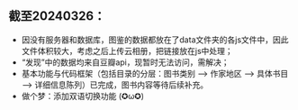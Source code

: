## 截至20240326：
- 因没有服务器和数据库，图鉴的数据都放在了data文件夹的各js文件中，因此文件体积较大，考虑之后上传云相册，把链接放在js中处理；
- “发现”中的数据均来自豆瓣api，现暂时无法访问，需解决；
- 基本功能与代码框架（包括目录的分层：图书类别 --> 作家地区 --> 具体书目 --> 详细信息陈列）已完成，图书内容等待后续补充。
- 做个梦：添加双语切换功能 (✪ω✪)
